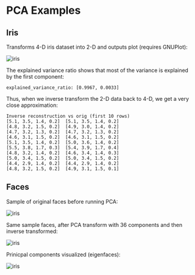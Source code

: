 # PCA Examples


## Iris

Transforms 4-D iris dataset into 2-D and outputs plot (requires GNUPlot):

![iris](https://raw.githubusercontent.com/gbuesing/pca/master/examples/data/iris.png)

The explained variance ratio shows that most of the variance is explained by the first component:

```
explained_variance_ratio: [0.9967, 0.0033]
```

Thus, when we inverse transform the 2-D data back to 4-D, we get a very close approximation:

```
Inverse reconstruction vs orig (first 10 rows)
[5.1, 3.5, 1.4, 0.2]  [5.1, 3.5, 1.4, 0.2]
[4.8, 3.2, 1.5, 0.2]  [4.9, 3.0, 1.4, 0.2]
[4.7, 3.2, 1.3, 0.2]  [4.7, 3.2, 1.3, 0.2]
[4.6, 3.1, 1.5, 0.2]  [4.6, 3.1, 1.5, 0.2]
[5.1, 3.5, 1.4, 0.2]  [5.0, 3.6, 1.4, 0.2]
[5.5, 3.8, 1.7, 0.3]  [5.4, 3.9, 1.7, 0.4]
[4.8, 3.2, 1.4, 0.2]  [4.6, 3.4, 1.4, 0.3]
[5.0, 3.4, 1.5, 0.2]  [5.0, 3.4, 1.5, 0.2]
[4.4, 2.9, 1.4, 0.2]  [4.4, 2.9, 1.4, 0.2]
[4.8, 3.2, 1.5, 0.2]  [4.9, 3.1, 1.5, 0.1]
```


## Faces

Sample of original faces before running PCA:

![iris](https://raw.githubusercontent.com/gbuesing/pca/master/examples/data/faces.png)

Same sample faces, after PCA transform with 36 components and then inverse transformed:

![iris](https://raw.githubusercontent.com/gbuesing/pca/master/examples/data/faces_recovered.png)

Prinicpal components visualized (eigenfaces):

![iris](https://raw.githubusercontent.com/gbuesing/pca/master/examples/data/eigenfaces.png)
